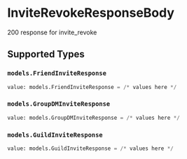# InviteRevokeResponseBody

200 response for invite_revoke


## Supported Types

### `models.FriendInviteResponse`

```python
value: models.FriendInviteResponse = /* values here */
```

### `models.GroupDMInviteResponse`

```python
value: models.GroupDMInviteResponse = /* values here */
```

### `models.GuildInviteResponse`

```python
value: models.GuildInviteResponse = /* values here */
```

